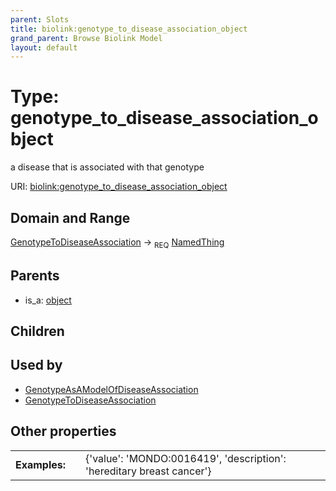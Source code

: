 ```yaml
---
parent: Slots
title: biolink:genotype_to_disease_association_object
grand_parent: Browse Biolink Model
layout: default
---
```


# Type: genotype_to_disease_association_object


a disease that is associated with that genotype

URI: [biolink:genotype_to_disease_association_object](https://w3id.org/biolink/vocab/genotype_to_disease_association_object)

## Domain and Range

[GenotypeToDiseaseAssociation](GenotypeToDiseaseAssociation.md) ->  <sub>REQ</sub> [NamedThing](NamedThing.md)

## Parents

 *  is_a: [object](object.md)

## Children


## Used by

 * [GenotypeAsAModelOfDiseaseAssociation](GenotypeAsAModelOfDiseaseAssociation.md)
 * [GenotypeToDiseaseAssociation](GenotypeToDiseaseAssociation.md)

## Other properties

|  |  |  |
| --- | --- | --- |
| **Examples:** | | {'value': 'MONDO:0016419', 'description': 'hereditary breast cancer'} |

